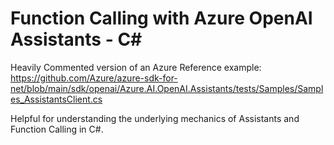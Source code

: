 # Function Calling with Azure OpenAI Assistants - C#

Heavily Commented version of an Azure Reference example: https://github.com/Azure/azure-sdk-for-net/blob/main/sdk/openai/Azure.AI.OpenAI.Assistants/tests/Samples/Samples_AssistantsClient.cs

Helpful for understanding the underlying mechanics of Assistants and Function Calling in C#.
